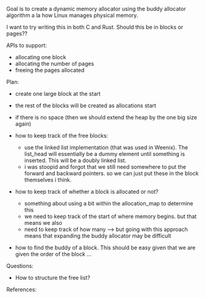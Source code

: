 Goal is to create a dynamic memory allocator using the buddy allocator algorithm a la how Linux manages physical memory. 

I want to try writing this in both C and Rust. 
Should this be in blocks or pages?? 

APIs to support:
- allocating one block
- allocating the number of pages  
- freeing the pages allocated 


Plan:
- create one large block at the start 
- the rest of the blocks will be created as allocations start
- if there is no space (then we should extend the heap by the one big size again)

- how to keep track of the free blocks:
    - use the linked list implementation (that was used in Weenix). The list_head will essentially be a dummy element until something is inserted. This will be a doubly linked list. 
    - i was stoopid and forgot that we still need somewhere to put the forward and backward pointers. so we can just put these in the block themselves i think.
- how to keep track of whether a block is allocated or not? 
    - something about using a bit within the allocation_map to determine this
    - we need to keep track of the start of where memory begins. but that means we also 
    - need to keep track of how many --> but going with this approach means that expanding the buddy allocator may be difficult 

- how to find the buddy of a block. This should be easy given that we are given the order of the block ... 

Questions:
- How to structure the free list? 


References: 